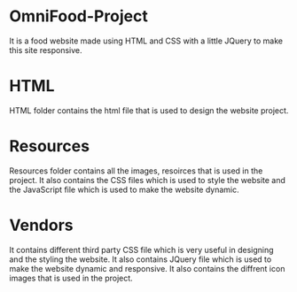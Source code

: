 # OmniFood-Project
It is a food website made using HTML and CSS with a little JQuery  to make this site responsive.

# HTML
HTML folder contains the html file that is used to design the website project.

# Resources
Resources folder contains all the images, resoirces that is used in the project. It also contains the CSS files which is used to style the website and the JavaScript file which is used to make the website dynamic.

# Vendors 
It contains different third party CSS file which is very useful in designing and the styling the website. It also contains JQuery file which is used to make the website dynamic and responsive. It also contains the diffrent icon images that is used in the project.
